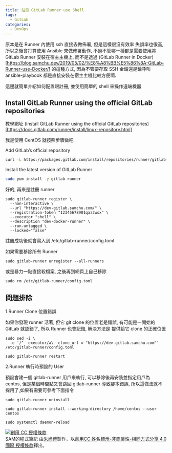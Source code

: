 ```yaml
---
title: 註冊 GitLab Runner use Shell
tags:
  - GitLab
categories:
  - DevOps
---
```


原本是在 Runner 內使用 ssh 直接去做佈署, 但是這樣很沒有效率 失誤率也很高, 所以之後會打算使用 Ansible 來做佈署動作, 不過不管哪一種都是需要使用將GitLab Runner 安裝在宿主主機上, 而不是透過 (GitLab Runner in Docker)[https://blog.samchu.dev/2019/05/02/%E8%A8%BB%E5%86%8A-GitLab-Runner-use-Docker/] 的這種方式, 因為不管要存取 SSH 金鑰還是鑰呼叫 ansible-playbook 都是直接安裝在宿主主機比較方便啊.

這邊就簡單介紹如何配置跟註冊, 並使用簡單的 shell 來操作遠端機器

<!--more-->

## Install GitLab Runner using the official GitLab repositories
教學網址 (Install GitLab Runner using the official GitLab repositories)[https://docs.gitlab.com/runner/install/linux-repository.html]  

我是使用 CentOS 就按照步驟做吧  

Add GitLab’s official repository
``` bash
curl -L https://packages.gitlab.com/install/repositories/runner/gitlab-runner/script.rpm.sh | sudo bash
```

Install the latest version of GitLab Runner
``` bash
sudo yum install -y gitlab-runner
```

好的, 再來是註冊 runner
```
sudo gitlab-runner register \
  --non-interactive \
  --url "https://dev-gitlab.samchu.com/" \
  --registration-token "12345678901qaz2wsx" \
  --executor "shell" \
  --description "dev-docker-runner" \
  --run-untagged \
  --locked="false"
```
註冊成功後就會寫入到 /etc/gitlab-runner/config.toml  

如果需要移除所有 Runner
```
sudo gitlab-runner unregister --all-runners
```

或是暴力一點直接殺檔案, 之後再到網頁上自己移除
```
sudo rm /etc/gitlab-runner/config.toml
```

## 問題排除

1.Runner Clone 位置錯誤

如果你發現 runner 活著, 但它 git clone 的位置老是錯誤, 有可能是一開始的 GitLab 就認錯了, 所以 Runner 也會記錯, 解決方法是 提供給它 clone 的正確位置
```
sudo sed -i \
  -e '/^  executor/a\  clone_url = "https://dev-gitlab.samchu.com"' /etc/gitlab-runner/config.toml

sudo gitlab-runner restart
```

2.Runner 執行時預設的 User

預設會建一個 gitlab-runner 用戶來執行, 可以移除後再安裝並指定用戶為 centos, 但是某個時間點又會跳回 gitlab-runner 導致腳本錯誤, 所以這做法就不採用了,如果有需要可參考下面指令
```
sudo gitlab-runner uninstall

sudo gitlab-runner install --working-directory /home/centos --user centos

sudo systemctl daemon-reload
```

<a rel="license" href="http://creativecommons.org/licenses/by-nc-sa/4.0/"><img alt="創用 CC 授權條款" style="border-width:0" src="https://i.creativecommons.org/l/by-nc-sa/4.0/88x31.png" /></a><br /><span xmlns:dct="http://purl.org/dc/terms/" property="dct:title">SAM的程式筆記 </span>由<a xmlns:cc="http://creativecommons.org/ns#" href="https://blog.samchu.dev/" property="cc:attributionName" rel="cc:attributionURL">朱尚禮</a>製作，以<a rel="license" href="http://creativecommons.org/licenses/by-nc-sa/4.0/">創用CC 姓名標示-非商業性-相同方式分享 4.0 國際 授權條款</a>釋出。